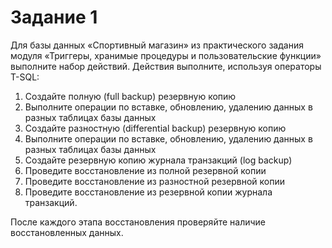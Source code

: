# <b>Задание 1</b>

Для базы данных «Спортивный магазин» из практического задания модуля «Триггеры, хранимые процедуры и пользовательские функции» выполните набор действий. Действия выполните, используя операторы T-SQL:<br>
<ol>
<li>Создайте полную (full backup) резервную копию</li>
<li>Выполните операции по вставке, обновлению, удалению данных в разных таблицах базы данных</li>
<li>Создайте разностную (differential backup) резервную копию</li>
<li>Выполните операции по вставке, обновлению, удалению данных в разных таблицах базы данных</li>
<li>Создайте резервную копию журнала транзакций (log backup)</li>
<li>Проведите восстановление из полной резервной копии</li>
<li>Проведите восстановление из разностной резервной копии</li>
<li>Проведите восстановление из резервной копии журнала транзакций.</li>
</ol>
После каждого этапа восстановления проверяйте наличие восстановленных данных.
